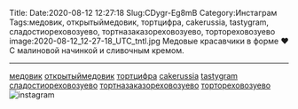 Title:
Date:2020-08-12 12:27:18
Slug:CDygr-Eg8mB
Category:Инстаграм
Tags:медовик, открытыймедовик, тортцифра, cakerussia, tastygram, сладостиореховозуево, тортназаказореховозуево, тортореховозуево
image:2020-08-12_12-27-18_UTC_tntl.jpg
Медовые красавчики в форме ❤
С малиновой начинкой и сливочным кремом.
_____________________
[медовик]({tag}медовик) [открытыймедовик]({tag}открытыймедовик) [тортцифра]({tag}тортцифра) [cakerussia]({tag}cakerussia)  [tastygram]({tag}tastygram) [сладостиореховозуево]({tag}сладостиореховозуево) [тортназаказореховозуево]({tag}тортназаказореховозуево) [тортореховозуево]({tag}тортореховозуево)
![instagram]({attach}images/2020-08-12_12-27-18_UTC.jpg)
